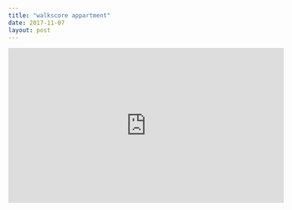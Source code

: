 ```yaml
---
title: "walkscore appartment"
date: 2017-11-07
layout: post
---
```


<iframe width="560" height="315" src="https://www.youtube.com/embed/d1AQR32w-rQ" frameborder="0" allowfullscreen></iframe>